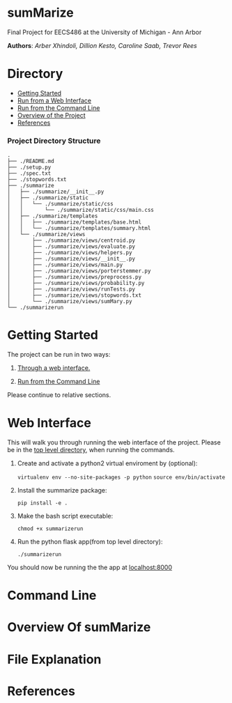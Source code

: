 # sumMarize
Final Project for EECS486 at the University of Michigan - Ann Arbor

**Authors**: *Arber Xhindoli, Dillion Kesto,  Caroline Saab, Trevor Rees*

# Directory

* [Getting Started](#Getting-Started)
* [Run from a Web Interface](#Web-Interface)
* [Run from the Command Line](#Command-Line)
* [Overview of the Project](#Overview-Of-SumMarize)
* [References](#References)

### Project Directory Structure
```shellsession
.
├── ./README.md
├── ./setup.py
├── ./spec.txt
├── ./stopwords.txt
├── ./summarize
│   ├── ./summarize/__init__.py
│   ├── ./summarize/static
│   │   └── ./summarize/static/css
│   │       └── ./summarize/static/css/main.css
│   ├── ./summarize/templates
│   │   ├── ./summarize/templates/base.html
│   │   └── ./summarize/templates/summary.html
│   └── ./summarize/views
│       ├── ./summarize/views/centroid.py
│       ├── ./summarize/views/evaluate.py
│       ├── ./summarize/views/helpers.py
│       ├── ./summarize/views/__init__.py
│       ├── ./summarize/views/main.py
│       ├── ./summarize/views/porterstemmer.py
│       ├── ./summarize/views/preprocess.py
│       ├── ./summarize/views/probability.py
│       ├── ./summarize/views/runTests.py
│       ├── ./summarize/views/stopwords.txt
│       └── ./summarize/views/sumMary.py
└── ./summarizerun
```
# Getting Started

The project can be run in two ways:

1) [Through a web interface.](#Web-Interface)

2) [Run from the Command Line](#Command-Line)

Please continue to relative sections.


# Web Interface

This will walk you through running the web interface of the project. Please be in the [top level directory](#Project-Directory-Structure), when running the commands.

1) Create and activate a python2 virtual enviroment by (optional):

    `virtualenv env --no-site-packages -p python`
    `source env/bin/activate`

2) Install the summarize package:

    `pip install -e .`

3) Make the bash script executable:

    `chmod +x summarizerun`

4) Run the python flask app(from top level directory):

    `./summarizerun`

You should now be running the the app at [localhost:8000](localhost:8000)

# Command Line





# Overview Of sumMarize

# File Explanation

# References